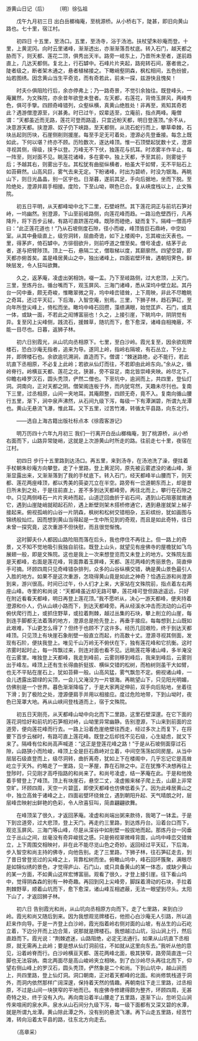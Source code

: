 游黄山日记（后）
　　〔明〕徐弘祖 

　　戊午九月初三日 出白岳榔梅庵，至桃源桥。从小桥右下，陡甚，即旧向黄山路也。七十里，宿江村。 

　　初四日 十五里，至汤口。五里，至汤寺，浴于汤池。扶杖望朱砂庵而登。十里，上黄泥冈。向时云里诸峰，渐渐透出，亦渐渐落吾杖底。转入石门，越天都之胁而下，则天都、莲花二顶，俱秀出天半。路旁一岐东上，乃昔所未至者，遂前趋直上，几达天都侧。复北上，行石罅中。石峰片片夹起，路宛转石间，塞者凿之，陡者级之，断者架木通之，悬者植梯接之。下瞰峭壑阴森，枫松相间，五色纷披，灿若图绣。因念黄山当生平奇览，而有奇若此，前未一探，兹游快且愧矣！ 

　　时夫仆俱阻险行后，余亦停弗上；乃一路奇景，不觉引余独往。既登峰头，一庵翼然，为文殊院，亦余昔年欲登未登者。左天都，右莲花，背倚玉屏风，两峰秀色，俱可手擥。四顾奇峰错列，众壑纵横，真黄山绝胜处！非再至，焉知其奇若此？遇游僧澄源至，兴甚勇。时已过午，奴辈适至，立庵前，指点两峰。庵僧谓：“天都虽近而无路，莲花可登而路遥，只宜近盼天都，明日登莲顶。”余不从，决意游天都。挟澄源、奴子仍下峡路，至天都侧，从流石蛇行而上，攀草牵棘，石块丛起则历块，石崖侧削则援崖。每至手足无可着处，澄源必先登垂接。每念上既如此，下何以堪？终亦不顾。历险数次，遂达峰顶。惟一石顶壁起犹数十丈，澄源寻视其侧，得级，挟予以登。万峰无不下伏，独莲花与抗耳。时浓雾半作半止，每一阵至，则对面不见。眺莲花诸峰，多在雾中。独上天都，予至其前，则雾徙于后；予越其右，则雾出于左。其松犹有曲挺纵横者，柏虽大干如臂，无不平贴石上如苔藓然。山高风巨，雾气去来无定。下盼诸峰，时出为碧峤，时没为银海。再眺山下，则日光晶晶，别一区宇也。日渐暮，遂前其足，手向后据地，坐而下脱。至险绝处，澄源并肩手相接。度险，下至山坳，暝色已合。复从峡度栈以上，止文殊院。

　　初五日平明，从天都峰坳中北下二里，石壁岈然。其下莲花洞正与前坑石笋对峙，一坞幽然。别澄源，下山至前岐路侧，向莲花峰而趋。一路沿危壁西行，凡再降升，将下百步云梯，有路可直跻莲花峰。既陟而磴绝，疑而复下。隔峰一僧高呼曰：“此正莲花道也！”乃从石坡侧度石隙，径小而峻，峰顶皆巨石鼎峙，中空如室。从其中叠级直上，级穷洞转，屈曲奇诡，如下上楼阁中，忘其峻出天表也。一里，得茅庐，倚石罅中。方徘徊欲升，则前呼道之僧至矣。僧号凌虚，结茅于此者，遂与把臂陟顶。顶上一石，悬隔二丈，僧取梯以度，其巅廓然。四望空碧，即天都亦俯首矣。盖是峰居黄山之中，独出诸峰上，四面岩壁环耸，遇朝阳霁色，鲜映层发，令人狂叫欲舞。

　　久之，返茅庵，凌虚出粥相饷，啜一盂。乃下至岐路侧，过大悲顶，上天门。三里，至炼丹台。循台嘴而下，观玉屏风、三海门诸峰，悉从深坞中壁立起。其丹台一冈中垂，颇无奇峻，惟瞰翠微之背，坞中峰峦错耸，上下周映，非此不尽瞻眺之奇耳。还过平天矼，下后海，入智空庵，别焉。三里，下狮子林，趋石笋矼，至向年所登尖峰上，倚松而坐。瞰坞中峰石回攒，藻缋满眼，始觉匡庐、石门，或具一体，或缺一面，不若此之闳博富丽也！久之，上接引崖，下眺坞中，阴阴觉有异。复至冈上尖峰侧，践流石，援棘草，随坑而下，愈下愈深，诸峰自相掩蔽，不能一目尽也。日暮，返狮子林。

　　初六日别霞光，从山坑向丞相原下。七里，至白沙岭。霞光复至，因余欲观牌楼石，恐白沙庵无指者，追来为导。遂同上岭，指岭右隔坡，有石丛立，下分上并，即牌楼石也。余欲逾坑溯涧，直造而下。僧谓：“棘迷路绝，必不能行，若此坑直下丞相原，不必复上此岭；若欲从仙灯而往，不若即由此岭东向。”余从之，循岭脊行。岭横亘天都、莲花之北，狭甚，旁不容足，南北皆崇峰夹映。岭尽北下，仰瞻右峰罗汉石，圆头秃顶，俨然二僧也。下至坑中，逾涧而上，共四里，登仙灯洞。洞南向，正对天都之阴。僧架阁连板于外，而内犹穹然，天趣未尽刊也。复南下三里，过丞相原，山间一夹地耳。其庵颇整，四顾无奇，竟不入。复南向循山腰行五里，渐下，涧中泉声沸然，从石间九级下泻，每级一下有潭渊碧，所谓九龙潭也。黄山无悬流飞瀑，惟此耳。又下五里，过苦竹滩，转循太平县路，向东北行。

　　——选自上海古籍出版社标点本《徐霞客游记》　

　　明万历四十六年九月初三 我们一行离开白岳山榔梅庵，到了桃源桥，从小桥右面而下，山路异常陡峭，这就是上次游黄山时所走的路。往前走七十里，夜宿在江村。 

　　初四日 步行十五里路到达汤口。再五里，来到汤寺，在汤池洗了澡，便拄着手杖朝朱砂庵方向攀登。走了十里路，登上黄泥冈，原先被云雾遮没的诸山峰，渐渐显露出来，又渐渐落到了我的手杖底下。转入石门，经天都峰半山腰而下，则天都、莲花两座峰顶，都以秀美的英姿兀立在半空。路旁有一岔道朝东而上，却是昔日所未到之处，于是往前直上，差不多到达天都峰旁。再往北而上，攀行在石隙之中。只见两侧峰石一片片夹峙而起，山道迂回曲折于岩石间，遇到山石阻塞就凿通它，遇到山崖陡峭就砌起石阶，遇上断壁则架木搭桥修通它，遇到悬崖就架上梯子接起来。俯视孤峭的山谷一片阴森，枫树和松树交错相杂，五彩缤纷，犹如画图与锦绣般灿烂。因而想到黄山当得起是一生中所见到的奇观，而且是如此奇特，往日未曾一探究竟，这次重游不但快慰，而且很觉惭愧。 

　　这时脚夫仆人都因山路险阻而落在后头，我也停住不再往上。但一路上的奇景，又不知不觉地吸引我独自前往。既登上山头，就望见有座佛寺的屋檐犹如飞鸟展翅一般，即是文殊院。这也是我上一次来想登览而又未登上的地方。文殊院左面是天都峰，右面是莲花峰，背面靠着玉屏峰，天都、莲花两峰的秀丽景色，简直伸手可摘。环顾四周只见奇峰错杂排列，众多的山谷纵横交错，确是黄山景色最引人入胜的地方。如果不是这次重游，怎晓得黄山竟是如此之神奇？恰遇云游和尚澄源到来，游兴很高。时间已过午，仆人们才上来，大家站在文殊院前，指点着左右两座山峰。寺里的和尚说：“天都峰虽近却无路可攀，莲花峰可登但路途遥远，只好在附近看看天都峰，明日再登上莲花顶。”我不愿听从，决心一游天都峰，便夹持着澄源和仆人，仍从山峡小路而下，到达天都峰旁。再从经溪水冲击而流动的山石中俯伏爬行而上，或抓住野草，或拉着荆棘，越过丛集的石块，攀上削立的山崖，每到连手脚都无法着落的地方，澄源总是抢先登上，再垂手接应。每每想到上山既如此艰难，下山更怎么得了？但终于也顾不了这许多。经历几回艰险，终于到达天都峰顶。只见顶上有块崖石象削壁一般直立而起，约高数十丈。澄源寻视其侧面，发现有石阶，便扶我登上。唯见千山万岭无不俯伏在下，独有莲花峰和它抗衡。这时浓雾时起时止，每一阵飘过来，则连对面也看不见。远眺莲花等诸山峰，多半淹没在云雾里。唯独登上天都峰，我走到峰前，云雾则移到峰后，我来到峰后，云雾则出于峰左。峰顶上还有生长得曲折挺拔、横纵交错的松树，而柏树则虽干大如臂，也无不平贴在崖石上，犹如苔藓一般。山高风猛，雾气飘忽不定。俯视诸山峰，一会儿透露出碧绿的尖顶，一会儿又淹没为一片银海。再眺望山下，只见阳光明媚，仿佛别是一个世界。暮色渐渐降临了，于是大家两足伸前，双手向后贴地，坐着往下滑；到了极险之处，澄源便肩手并用以相接应。度过危险地带，下到山坳时，夜色已笼罩大地。再从山峡间登栈道而上，宿于文殊院。

　　初五日天刚亮，从天都峰山坳中向北而下二里路，这里石壁深邃。在它下面的莲花洞恰好和前坑的石笋相对峙，山坳里异常幽静。告别澄源，下山来到前面的岔道旁，便向莲花峰而行去。一路上沿着危崖绝壁往西走，经过多次上而复下，在将要下百步云梯时，有路可直上莲花峰。既登之后却找不见石级，心生疑虑，就又下来了。隔峰有位和尚高声喊道：“这正是登莲花峰之路！”于是从石坡侧面穿过石隙，山路狭小而险峻，峰顶上全是巨石鼎峙对立着，中间空荡荡如同房屋。从当中层层石级直登而上，级尽洞转，曲折离奇，犹如上下在楼阁中，几乎忘记它是高耸屹立于天外。约略走了一里路，见一茅屋，靠在石隙之中。正在犹豫不决想再往上登陟时，只见刚才高呼指路的和尚来了。和尚号凌虚，结一茅庵在此。于是和他挽着手臂登上了峰顶。顶上有块崖石，悬空二丈，凌虚搬来梯子爬上去，山巅上非常空旷。环顾四周，天空一片碧蓝，即使天都峰也仿佛低着头了。因为此峰居黄山之中，独立高耸于诸峰之上，四面岩壁环绕耸立，遇到朝阳升起、天气晴朗之时，层层峰峦映射出鲜艳的色彩，令人欣喜狂叫，简直翩翩欲舞。

　　在峰顶呆了很久，才返回茅庵。凌虚和尚端出粥来款待，我喝了一钵盂。于是下到岔道旁，过大悲顶，登上天门。再走约三里路，到达炼丹台。沿着台口而下，观览玉屏风、三海门等山峰，尽是从深谷中如削壁一般拔地而起。那炼丹台一冈垂立于丛山之间，丝毫没有奇异峻拔之感。只是俯视翠微峰背面，山坞中峰峦交错耸立，上下周围交相映衬，非在此不能尽览山色之奇妙。返回经过平天矼，下后海，步入智空和尚主持的佛寺，向他告别。走了三里路，下狮子林，往石笋矼走去，到了昔日曾登览过的尖峰之上，背靠松树而坐。俯瞰山坞中，峰石回环簇聚，满眼尽是如锦似绣的景色，才觉得庐山、石门山，或只具备黄山的某一体态，或缺少黄山的某一方面，不如黄山这样宏博富丽。观看了很久，才登上接引崖。往下看山坞中，觉得阴森森的别有一种奇趣。再回到冈上尖峰旁，脚踩着滑动的石块，手拉着荆棘野草，顺着山坑而下，愈下愈深，诸山峰互相遮蔽，无法一眼望到尽头。太阳下山了，才返回狮子林。

　　初六日 告别霞光和尚，从山坑向丞相原方向而下。走了七里路，来到白沙岭。霞光和尚又随后到来。因为我想观览牌楼石，他担心白沙庵无人引路，所以追赶来作向导。于是一齐登上白沙岭，霞光指着岭右侧对面的山坡，有丛生的山石屹立着，下边分开而上边合笼，说那就是牌楼石。我想越过山坑，沿山涧上行，然后直趋而下。霞光说：“荆棘遮迷，山路阻绝，必定无法通行。如果从山坑直下丞相原，就无需再上此岭；要是想从仙灯洞前往，不如就从这里向东去。”我听从他的意见，沿着岭脊而行。白沙岭横亘天都、莲花两峰北面，极其狭窄，路旁简直连一只脚也无法容纳。南北两面尽是高山峻岭夹立相映。到了白沙岭尽头再往北而下，仰望右侧山峰上的罗汉石，圆头秃顶，俨然象是二个和尚。下到山坑中，越山涧而上，共四里路，登上仙灯洞。洞口朝南，正对着天都峰的北面。和尚修筑栈道于洞外，而洞内依然那样广阔深邃，保持着天然的情趣。再朝南往下走三里路，过丞相原，不过是山间一块狭窄的平地而已。有座佛寺修建得颇为整齐，环顾四周，无甚奇特之处，终于没有入内。再向南沿着半山腰走了五里路，逐渐下山，忽听见山涧传来喧闹的泉水声。泉水从山石间分九级下泻，每一级下面都有又深又碧的水潭，就是所谓九龙潭。黄山除此潭之外，没有别的悬流飞瀑。再下山走五里路，经苦竹滩，转向沿着太平县的路，往东北方向走去。 

　　（高章采） 


